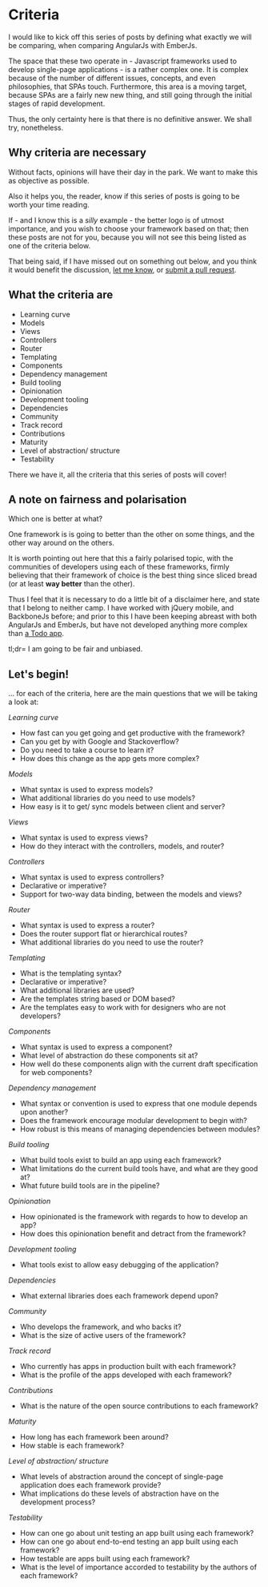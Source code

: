 # Criteria

I would like to kick off this series of posts by defining what exactly we will be comparing,
when comparing AngularJs with EmberJs.

The space that these two operate in -
Javascript frameworks used to develop single-page applications - is a rather complex one.
It is complex because of the number of different issues, concepts, and even philosophies, that SPAs touch.
Furthermore, this area is a moving target, because SPAs are a fairly new new thing, 
and still going through the initial stages of rapid development.

Thus, the only certainty here is that there is no definitive answer.
We shall try, nonetheless.

## Why criteria are necessary

Without facts, opinions will have their day in the park.
We want to make this as objective as possible.

Also it helps you, the reader, know if this series of posts is going to be worth your time reading.

If - and I know this is a *silly* example - the better logo is of utmost importance, and you wish to choose your framework based on that;
then these posts are not for you, because you will not see this being listed as one of the criteria below.

That being said, if I have missed out on something out below,
and you think it would benefit the discussion, [let me know](https://twitter.com/bguiz),
or [submit a pull request](https://github.com/bguiz/angular-ember-compare).

## What the criteria are

- Learning curve
- Models
- Views
- Controllers
- Router
- Templating
- Components
- Dependency management
- Build tooling
- Opinionation
- Development tooling
- Dependencies
- Community
- Track record
- Contributions
- Maturity
- Level of abstraction/ structure
- Testability

There we have it, all the criteria that this series of posts will cover!

## A note on fairness and polarisation

Which one is better at what?

One framework is is going to better than the other on some things, and the other way around on the others.

It is worth pointing out here that this a fairly polarised topic, 
with the communities of developers using each of these frameworks, 
firmly believing that their framework of choice is the best thing since sliced bread 
(or at least **way better** than the other).

Thus I feel that it is necessary to do a little bit of a disclaimer here, 
and state that I belong to neither camp.
I have worked with jQuery mobile, and BackboneJs before;
and prior to this I have been keeping abreast with both AngularJs and EmberJs,
but have not developed anything more complex than [a Todo app](http://todomvc.com).

tl;dr= I am going to be fair and unbiased.

## Let's begin!

... for each of the criteria, here are the main questions that we will be taking a look at:

*Learning curve*

- How fast can you get going and get productive with the framework?
- Can you get by with Google and Stackoverflow?
- Do you need to take a course to learn it?
- How does this change as the app gets more complex?

*Models*

- What syntax is used to express models?
- What additional libraries do you need to use models?
- How easy is it to get/ sync models between client and server?

*Views*

- What syntax is used to express views?
- How do they interact with the controllers, models, and router?

*Controllers*

- What syntax is used to express controllers?
- Declarative or imperative?
- Support for two-way data binding, between the models and views?

*Router*

- What syntax is used to express a router?
- Does the router support flat or hierarchical routes?
- What additional libraries do you need to use the router?

*Templating*

- What is the templating syntax?
- Declarative or imperative?
- What additional libraries are used?
- Are the templates string based or DOM based?
- Are the templates easy to work with for designers who are not developers?

*Components*

- What syntax is used to express a component?
- What level of abstraction do these components sit at?
- How well do these components align with the current draft specification for web components?

*Dependency management*

- What syntax or convention is used to express that one module depends upon another?
- Does the framework encourage modular development to begin with?
- How robust is this means of managing dependencies between modules?

*Build tooling*

- What build tools exist to build an app using each framework?
- What limitations do the current build tools have, and what are they good at?
- What future build tools are in the pipeline?

*Opinionation*

- How opinionated is the framework with regards to how to develop an app?
- How does this opinionation benefit and detract from the framework?

*Development tooling*

- What tools exist to allow easy debugging of the application?

*Dependencies*

- What external libraries does each framework depend upon?

*Community*

- Who develops the framework, and who backs it?
- What is the size of active users of the framework?

*Track record*

- Who currently has apps in production built with each framework?
- What is the profile of the apps developed with each framework?

*Contributions*

- What is the nature of the open source contributions to each framework?

*Maturity*

- How long has each framework been around?
- How stable is each framework?

*Level of abstraction/ structure*

- What levels of abstraction around the concept of single-page application does each framework provide?
- What implications do these levels of abstraction have on the development process?

*Testability*

- How can one go about unit testing an app built using each framework?
- How can one go about end-to-end testing an app built using each framework?
- How testable are apps built using each framework?
- What is the level of importance accorded to testability by the authors of each framework?
